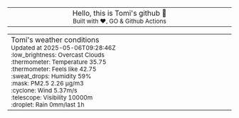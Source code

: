 
<div align="center">
<table>
<tbody>
<td align="center">
<img width="2000" height="0"><br>
Hello, this is Tomi's github 👋<br>
<sup>Built with ❤️, GO & Github Actions</sup><br>
<img width="2000" height="0">
</td>
</tbody>
</table>
</div>
<table>
<tbody>
<td align="left">
<img width="2000" height="0"><br>
Tomi's weather conditions<br>
<sup>Updated at 2025-05-06T09:28:46Z</sup><br>
<sup>:low_brightness: Overcast Clouds</sup><br>
<sup>:thermometer: Temperature 35.75 </sup><br>
<sup>:thermometer: Feels like 42.75</sup><br>
<sup>:sweat_drops: Humidity 59%</sup><br>
<sup>:mask: PM2.5 2.26 μg/m3</sup><br>
<sup>:cyclone: Wind 5.37m/s </sup><br>
<sup>:telescope: Visibility 10000m </sup><br>
<sup>:droplet: Rain 0mm/last 1h </sup><br>
<img width="2000" height="0">
</td>
<td align="left">
<img width="2000" height="0"><br>
<br>
<img width="2000" height="0">
</td>
</tbody>
</table>
</div>
    
